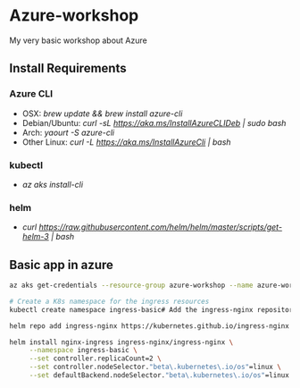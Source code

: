 # Azure-workshop
My very basic workshop about Azure

## Install Requirements

### Azure CLI
- OSX: *brew update && brew install azure-cli*
- Debian/Ubuntu: *curl -sL https://aka.ms/InstallAzureCLIDeb | sudo bash* 
- Arch: *yaourt -S azure-cli*
- Other Linux: *curl -L https://aka.ms/InstallAzureCli | bash*

### kubectl
- *az aks install-cli*

### helm
- *curl https://raw.githubusercontent.com/helm/helm/master/scripts/get-helm-3 | bash*

## Basic app in azure
```bash
az aks get-credentials --resource-group azure-workshop --name azure-workshop

# Create a K8s namespace for the ingress resources
kubectl create namespace ingress-basic# Add the ingress-nginx repository

helm repo add ingress-nginx https://kubernetes.github.io/ingress-nginx  # Use Helm to deploy an NGINX ingress controller 

helm install nginx-ingress ingress-nginx/ingress-nginx \
     --namespace ingress-basic \
     --set controller.replicaCount=2 \
     --set controller.nodeSelector."beta\.kubernetes\.io/os"=linux \
     --set defaultBackend.nodeSelector."beta\.kubernetes\.io/os"=linux
     
```


 
